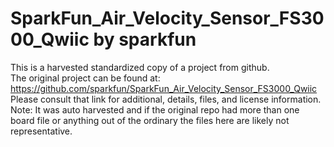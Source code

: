 
# SparkFun_Air_Velocity_Sensor_FS3000_Qwiic by sparkfun  
This is a harvested standardized copy of a project from github.  
The original project can be found at:  
https://github.com/sparkfun/SparkFun_Air_Velocity_Sensor_FS3000_Qwiic  
Please consult that link for additional, details, files, and license information.  
Note: It was auto harvested and if the original repo had more than one board file or anything out of the ordinary the files here are likely not representative.  
    